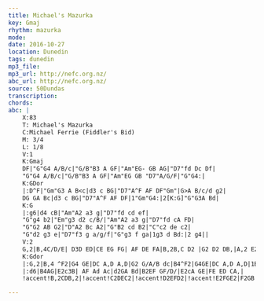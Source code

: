 ```yaml
---
title: Michael's Mazurka
key: Gmaj
rhythm: mazurka 
mode:
date: 2016-10-27
location: Dunedin
tags: dunedin
mp3_file:
mp3_url: http://nefc.org.nz/
abc_url: http://nefc.org.nz/
source: 50Dundas
transcription:
chords: 
abc: |
    X:83
    T: Michael's Mazurka
    C:Michael Ferrie (Fiddler's Bid)
    M: 3/4
    L: 1/8
    V:1
    K:Gmaj
    DF|"G"G4 A/B/c|"G/B"B3 A GF|"Am"EG- GB AG|"D7"fd Dc Df|
    "G"G4 A/B/c|"G/B"B3 A GF|"Am"EG GB "D7"A/G/F|"G"G4:|
    K:GDor
    |:D^F|"Gm"G3 A B<c|d3 c BG|"D7"A^F AF DF"Gm"|G>A B/c/d g2|
    DG GA Bc|d3 c BG|"D7"A^F AF DF|1"Gm"G4:|2[K:G]"G"G3A Bd|
    K:G
    |:g6|d4 cB|"Am"A2 a3 g|"D7"fd cd ef|
    "G"g4 b2|"Em"g3 d2 c/B/|"Am"A2 a3 g|"D7"fd cA FD|
    "G"G2 AB G2|"D"A2 Bc A2|"G"B2 cd B2|"C"c2 de c2|
    "G"d2 g3 e|"D7"f3 g a/g/f|"G"g3 f ga|1g3 d Bd:|2 g4||
    V:2
    G,2|B,4C/D/E| D3D ED|CE EG FG| AF DE FA|B,2B,C D2 |G2 D2 DB,|A,2 E2 D/C/A,| B,4:|
    K:Gdor
    |:G,2|B,4 ^F2|G4 GE|DC A,D A,D|G2 G/A/B dc|B4^F2|G4GE|DC A,D A,D|1B,4:|2[K:G]B,4 ^FB|
    |:d6|B4AG|E2c3B| AF Ad Ac|d2GA Bd|B2EF GF/D/|E2cA GE|FE ED CA,|
    !accent!B,2CDB,2|!accent!C2DEC2|!accent!D2EFD2|!accent!E2FGE2|F2GB Ac |Bd ce df|g4B/c/B/A/|1B4z2:|2B4||

---
```

